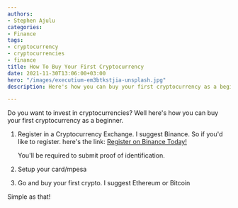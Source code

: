 ```yaml
---
authors:
- Stephen Ajulu
categories:
- Finance
tags:
- cryptocurrency
- cryptocurrencies
- finance
title: How To Buy Your First Cryptocurrency
date: 2021-11-30T13:06:00+03:00
hero: "/images/executium-em3btkstjia-unsplash.jpg"
description: Here's how you can buy your first cryptocurrency as a beginner.

---
```

Do you want to invest in cryptocurrencies? Well here's how you can buy your first cryptocurrency as a beginner.

1. Register in a Cryptocurrency Exchange. I suggest Binance. So if you'd like to register. here's the link: [Register on Binance Today!](https://accounts.binance.com/en/register?ref=CL2JFAB6)

   You'll be required to submit proof of identification.
2. Setup your card/mpesa
3. Go and buy your first crypto. I suggest Ethereum or Bitcoin

Simple as that!